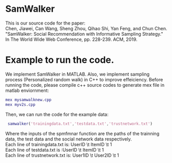# SamWalker

This is our source code for the paper: <br>
Chen, Jiawei, Can Wang, Sheng Zhou, Qihao Shi, Yan Feng, and Chun Chen. "SamWalker: Social Recommendation with Informative Sampling Strategy." In The World Wide Web Conference, pp. 228-239. ACM, 2019.

# Example to run the code.
We implement SamWalker in MATLAB. Also, we implement sampling process (Personalized random walk) in C++ to improve effeiciency. Before running the code, please compile c++ source codes to generate mex file in matlab enviornment:
```matlab
mex mysamwalknew.cpp
mex myv2s.cpp
```
Then,  we can run the code for the example data:
```matlab
 samwalker('trainingdata.txt','testdata.txt','trustnetwork.txt')
```
Where the inputs of the spmfmnar function are the paths of the trainning data, the test data and the social network data respectively.<br>
Each line of trainingdata.txt is: UserID \t ItemID \t 1 <br>
Each line of testdata.txt is :UserID \t ItemID \t 1 <br>
Each line of trustnetwork.txt is: User1ID \t User2ID \t 1 <br>
